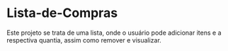 # Lista-de-Compras
Este projeto se trata de uma lista, onde o usuário pode adicionar itens e a respectiva quantia, assim como remover e visualizar.
